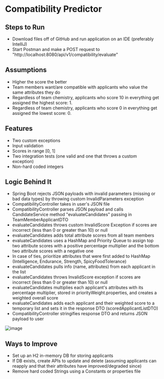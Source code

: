 # Compatibility Predictor

## Steps to Run
- Download files off of GitHub and run application on an IDE (preferably IntelliJ)
- Start Postman and make a POST request to "http://localhost:8080/api/v1/compatibility/evaluate"

## Assumptions
- Higher the score the better
- Team members want/are compatible with applicants who value the same attributes they do
- Regardless of team chemistry, applicants who score 10 in everything get assigned the highest score: 1.
- Regardless of team chemistry, applicants who score 0 in everything get assigned the lowest score: 0.


## Features
- Two custom exceptions
- Input validation
- Scores in range [0, 1]
- Two integration tests (one valid and one that throws a custom exception)
- Non-hard coded integers 

## Logic Behind It
- Spring Boot rejects JSON payloads with invalid parameters (missing or bad data types) by throwing custom InvalidParameters exception
- CompatibilityController takes in user's JSON file
- CompatibilityController parses JSON payload and calls CandidateService method "evaluateCandidates" passing in TeamMemberApplicantDTO
- evaluateCandidates throws custom InvalidScore Exception if scores are incorrect (less than 0 or greater than 10) or null
- evaluateCandidates adds total attribute scores from all team members
- evaluateCandidates uses a HashMap and Priority Queue to assign top two attribute scores with a positive percentage multiplier and the bottom two attribute scores
with a negative one
- In case of ties, prioritize attributes that were first added to HashMap (Intelligence, Endurance, Strength, SpicyFoodTolerance)
- evaluateCandidates pulls info (name, attributes) from each applicant in the list
- evaluateCandidates throws InvalidScore exception if scores are incorrect (less than 0 or greater than 10) or null
- evaluateCandidates multiplies each applicant's attributes with its percentage multiplier, stored in priorityWeight.properties, and creates a weighted overall score
- evaluateCandidates adds each applicant and their weighted score to a temporary list and sets it in the response DTO (scoredApplicantListDTO)
- CompatibilityController stringifies response DTO and returns JSON payload to user

![image](https://user-images.githubusercontent.com/96458801/199839859-1d0dd13e-fe5b-411a-9f2d-bc8c0bba16ef.png)

## Ways to Improve
- Set up an H2 in-memory DB for storing applicants
- If DB exists, create APIs to update and delete (assuming applicants can reapply and that their attributes have improved/degraded since)
- Remove hard coded Strings using a Constants or properties file
